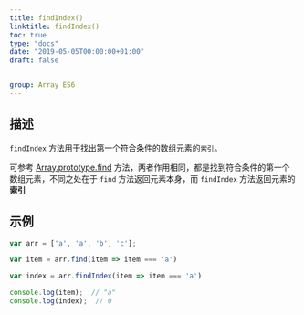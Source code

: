 ```yaml
---
title: findIndex()
linktitle: findIndex()
toc: true
type: "docs"
date: "2019-05-05T00:00:00+01:00"
draft: false


group: Array ES6
---
```


## 描述

`findIndex` 方法用于找出第一个符合条件的数组元素的`索引`。

可参考 [Array.prototype.find](./find.md) 方法，两者作用相同，都是找到符合条件的第一个数组元素，不同之处在于 `find` 方法返回元素本身，而 `findIndex` 方法返回元素的**索引**

## 示例

```js
var arr = ['a', 'a', 'b', 'c'];

var item = arr.find(item => item === 'a')

var index = arr.findIndex(item => item === 'a')

console.log(item);  // "a"
console.log(index);  // 0
```
